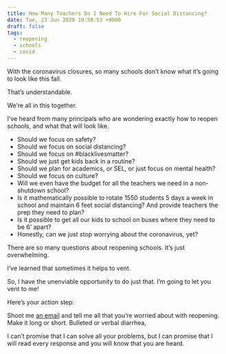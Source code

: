 ```yaml
---
title: How Many Teachers Do I Need To Hire For Social Distancing?
date: Tue, 23 Jun 2020 19:58:53 +0000
draft: false
tags:
  - reopening
  - schools
  - covid
---
```


With the coronavirus closures, so many schools don’t know what it’s going to look like this fall.

That’s understandable.

We’re all in this together.

I’ve heard from many principals who are wondering exactly how to reopen schools, and what that will look like.

*   Should we focus on safety?
*   Should we focus on social distancing?
*   Should we focus on #blacklivesmatter?
*   Should we just get kids back in a routine?
*   Should we plan for academics, or SEL, or just focus on mental health?
*   Should we focus on culture?
*   Will we even have the budget for all the teachers we need in a non-shutdown school?
*   Is it mathematically possible to rotate 1550 students 5 days a week in school and maintain 6 feet social distancing? And provide teachers the prep they need to plan?
*   Is it possible to get all our kids to school on buses where they need to be 6’ apart?
*   Honestly, can we just stop worrying about the coronavirus, yet?

There are so many questions about reopening schools. It’s just overwhelming.

I’ve learned that sometimes it helps to vent.

So, I have the unenviable opportunity to do just that. I’m going to let you vent to me!

Here’s your action step:

Shoot me [an email](mailto:jethro@hey.com) and tell me all that you’re worried about with reopening. Make it long or short. Bulleted or verbal diarrhea,

I can’t promise that I can solve all your problems, but I can promise that I will read every response and you will know that you are heard.